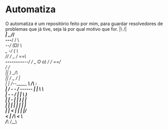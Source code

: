 # Automatiza
O automatiza é um repositório feito por mim, para guardar resolvedores de problemas que já tive, seja lá por qual motivo que for.
                                  |\    /|     
                              ___| \,,/_/     
                           ---__/ \/    \     
                          __--/     (D)  \    
                          _ -/    (_      \   
                         // /       \_ / ==\  
   __-------_____--___--/           / \_ O o) 
  /                                 /   \==/  
 /                                 /          
||          )                   \_/\          
||         /              _      /  |         
| |      /--______      ___\    /\  :         
| /   __-  - _/   ------    |  |   \ \        
 |   -  -   /                | |     \ )      
 |  |   -  |                 | )     | |      
  | |    | |                 | |    | |       
  | |    < |                 | |   |_/        
  < |    /__\                <  \             
  /__\                       /___\            
